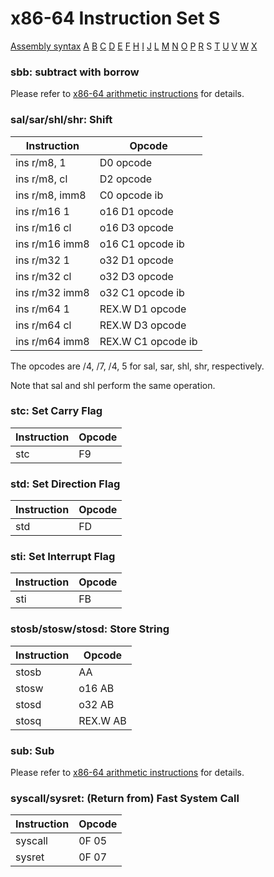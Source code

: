 x86-64 Instruction Set S
========================

[Assembly syntax](AssemblyX64.md)
[A](AssemblyX64A.md) [B](AssemblyX64B.md) [C](AssemblyX64C.md)
[D](AssemblyX64D.md) [E](AssemblyX64E.md) [F](AssemblyX64F.md)
[H](AssemblyX64H.md) [I](AssemblyX64I.md) [J](AssemblyX64J.md)
[L](AssemblyX64L.md) [M](AssemblyX64M.md) [N](AssemblyX64N.md)
[O](AssemblyX64O.md) [P](AssemblyX64P.md) [R](AssemblyX64R.md)
S [T](AssemblyX64T.md) [U](AssemblyX64U.md)
[V](AssemblyX64V.md) [W](AssemblyX64W.md) [X](AssemblyX64X.md)

### sbb: subtract with borrow

Please refer to [x86-64 arithmetic instructions](AssemblyX64Arith.md) for details.

### sal/sar/shl/shr: Shift

| Instruction    | Opcode             |
| -------------- | ------------------ |
| ins r/m8, 1    | D0 opcode          |
| ins r/m8, cl   | D2 opcode          |
| ins r/m8, imm8 | C0 opcode ib       |
| ins r/m16 1    | o16 D1 opcode      |
| ins r/m16 cl   | o16 D3 opcode      |
| ins r/m16 imm8 | o16 C1 opcode ib   |
| ins r/m32 1    | o32 D1 opcode      |
| ins r/m32 cl   | o32 D3 opcode      |
| ins r/m32 imm8 | o32 C1 opcode ib   |
| ins r/m64 1    | REX.W D1 opcode    |
| ins r/m64 cl   | REX.W D3 opcode    |
| ins r/m64 imm8 | REX.W C1 opcode ib |

The opcodes are /4, /7, /4, 5 for sal, sar, shl, shr, respectively.

Note that sal and shl perform the same operation.

### stc: Set Carry Flag

| Instruction | Opcode |
| ----------- | ------ |
| stc         | F9     |

### std: Set Direction Flag
| Instruction | Opcode |
| ----------- | ------ |
| std         | FD     |

### sti: Set Interrupt Flag

| Instruction | Opcode |
| ----------- | ------ |
| sti         | FB     |

### stosb/stosw/stosd: Store String

| Instruction | Opcode   |
| ----------- | -------- |
| stosb       | AA       |
| stosw       | o16 AB   |
| stosd       | o32 AB   |
| stosq       | REX.W AB |

### sub: Sub

Please refer to [x86-64 arithmetic instructions](AssemblyX64Arith.md) for details.

### syscall/sysret: (Return from) Fast System Call

| Instruction | Opcode |
| ----------- | ------ |
| syscall     | 0F 05  |
| sysret      | 0F 07  |

